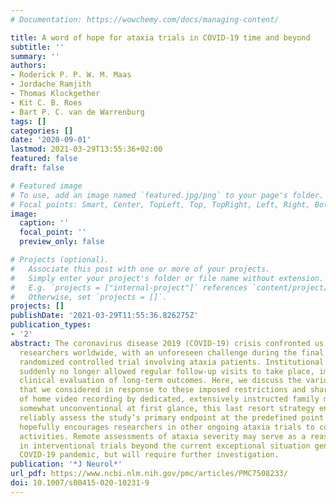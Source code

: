 ```yaml
---
# Documentation: https://wowchemy.com/docs/managing-content/

title: A word of hope for ataxia trials in COVID-19 time and beyond
subtitle: ''
summary: ''
authors:
- Roderick P. P. W. M. Maas
- Jordache Ramjith
- Thomas Klockgether
- Kit C. B. Roes
- Bart P. C. van de Warrenburg
tags: []
categories: []
date: '2020-09-01'
lastmod: 2021-03-29T13:55:36+02:00
featured: false
draft: false

# Featured image
# To use, add an image named `featured.jpg/png` to your page's folder.
# Focal points: Smart, Center, TopLeft, Top, TopRight, Left, Right, BottomLeft, Bottom, BottomRight.
image:
  caption: ''
  focal_point: ''
  preview_only: false

# Projects (optional).
#   Associate this post with one or more of your projects.
#   Simply enter your project's folder or file name without extension.
#   E.g. `projects = ["internal-project"]` references `content/project/deep-learning/index.md`.
#   Otherwise, set `projects = []`.
projects: []
publishDate: '2021-03-29T11:55:36.826275Z'
publication_types:
- '2'
abstract: The coronavirus disease 2019 (COVID-19) crisis confronted us, like many
  researchers worldwide, with an unforeseen challenge during the final stages of a
  randomized controlled trial involving ataxia patients. Institutional guidelines
  suddenly no longer allowed regular follow-up visits to take place, impeding the
  clinical evaluation of long-term outcomes. Here, we discuss the various scenarios
  that we considered in response to these imposed restrictions and share our experience
  of home video recording by dedicated, extensively instructed family members. Albeit
  somewhat unconventional at first glance, this last resort strategy enabled us to
  reliably assess the study’s primary endpoint at the predefined point in time and
  hopefully encourages researchers in other ongoing ataxia trials to continue their
  activities. Remote assessments of ataxia severity may serve as a reasonable substitute
  in interventional trials beyond the current exceptional situation generated by the
  COVID-19 pandemic, but will require further investigation.
publication: '*J Neurol*'
url_pdf: https://www.ncbi.nlm.nih.gov/pmc/articles/PMC7508233/
doi: 10.1007/s00415-020-10231-9
---
```

